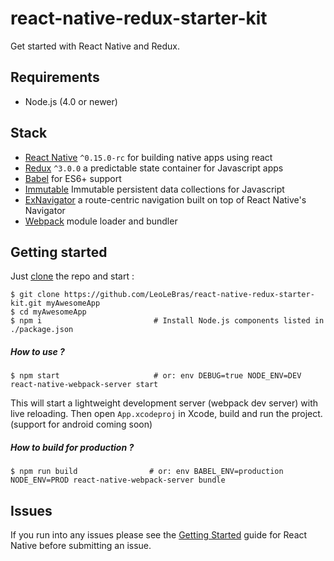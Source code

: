 # react-native-redux-starter-kit
 Get started with React Native and Redux.

## Requirements
- Node.js (4.0 or newer)


## Stack
- [React Native](https://facebook.github.io/react-native/) `^0.15.0-rc` for building native apps using react
- [Redux](http://rackt.github.io/redux/index.html) `^3.0.0` a predictable state container for Javascript apps
- [Babel](http://babeljs.io/) for ES6+ support
- [Immutable](https://facebook.github.io/immutable-js/) Immutable persistent data collections for Javascript
- [ExNavigator](https://github.com/exponentjs/ex-navigator) a route-centric navigation built on top of React Native's Navigator    
- [Webpack](https://webpack.github.io/) module loader and bundler



## Getting started

Just [clone](github-windows://openRepo/https://github.com/LeoLeBras/react-native-redux-starter-kit.git) the repo
and start :

```shell
$ git clone https://github.com/LeoLeBras/react-native-redux-starter-kit.git myAwesomeApp
$ cd myAwesomeApp
$ npm i                         # Install Node.js components listed in ./package.json
```

##### How to use ?

```shell
$ npm start                     # or: env DEBUG=true NODE_ENV=DEV react-native-webpack-server start
```

This will start a lightweight development server (webpack dev server) with live reloading.
Then open `App.xcodeproj` in Xcode, build and run the project.
(support for android coming soon)

##### How to build for production ?

```shell
$ npm run build                # or: env BABEL_ENV=production NODE_ENV=PROD react-native-webpack-server bundle
```


## Issues
If you run into any issues please see the [Getting Started](http://facebook.github.io/react-native/docs/getting-started.html) guide for React Native before submitting an issue.
